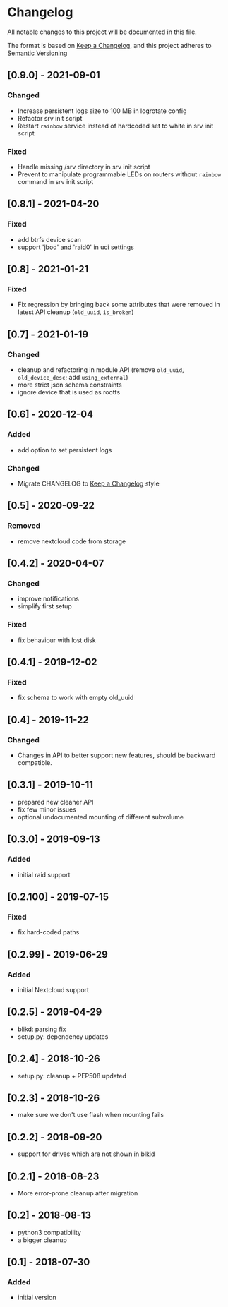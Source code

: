 # Changelog
All notable changes to this project will be documented in this file.

The format is based on [Keep a Changelog](https://keepachangelog.com/en/1.0.0/),
and this project adheres to [Semantic Versioning](https://semver.org/spec/v2.0.0.html)

## [0.9.0] - 2021-09-01
### Changed
- Increase persistent logs size to 100 MB in logrotate config
- Refactor srv init script
- Restart `rainbow` service instead of hardcoded set to white in srv init script

### Fixed
- Handle missing /srv directory in srv init script
- Prevent to manipulate programmable LEDs on routers without `rainbow` command in srv init script

## [0.8.1] - 2021-04-20
### Fixed
- add btrfs device scan
- support 'jbod' and 'raid0' in uci settings

## [0.8] - 2021-01-21
### Fixed
- Fix regression by bringing back some attributes that were removed in latest API cleanup (`old_uuid`, `is_broken`)

## [0.7] - 2021-01-19
### Changed
- cleanup and refactoring in module API (remove `old_uuid`, `old_device_desc`; add `using_external`)
- more strict json schema constraints
- ignore device that is used as rootfs

## [0.6] - 2020-12-04
### Added
- add option to set persistent logs

### Changed
- Migrate CHANGELOG to [Keep a Changelog](https://keepachangelog.com/en/1.0.0/) style

## [0.5] - 2020-09-22
### Removed
- remove nextcloud code from storage

## [0.4.2] - 2020-04-07
### Changed
- improve notifications
- simplify first setup

### Fixed
- fix behaviour with lost disk

## [0.4.1] - 2019-12-02
### Fixed
- fix schema to work with empty old_uuid

## [0.4] - 2019-11-22
### Changed
- Changes in API to better support new features, should be backward compatible.

## [0.3.1] - 2019-10-11

- prepared new cleaner API
- fix few minor issues
- optional undocumented mounting of different subvolume

## [0.3.0] - 2019-09-13
### Added
- initial raid support

## [0.2.100] - 2019-07-15
### Fixed
- fix hard-coded paths

## [0.2.99] - 2019-06-29
### Added
- initial Nextcloud support

## [0.2.5] - 2019-04-29

- blikd: parsing fix
- setup.py: dependency updates

## [0.2.4] - 2018-10-26

- setup.py: cleanup + PEP508 updated

## [0.2.3] - 2018-10-26

- make sure we don't use flash when mounting fails

## [0.2.2] - 2018-09-20

- support for drives which are not shown in blkid

## [0.2.1] - 2018-08-23

- More error-prone cleanup after migration

## [0.2] - 2018-08-13

- python3 compatibility
- a bigger cleanup

## [0.1] - 2018-07-30
### Added
- initial version
